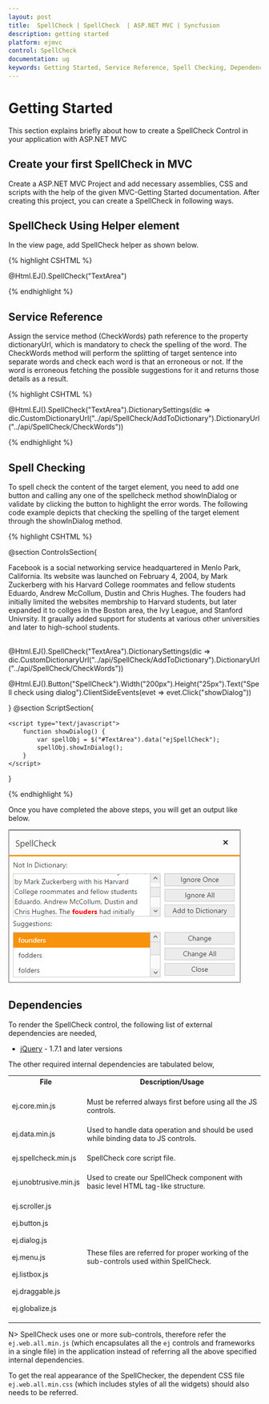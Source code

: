 ```yaml
---
layout: post
title:  SpellCheck | SpellCheck  | ASP.NET MVC | Syncfusion
description: getting started
platform: ejmvc
control: SpellCheck 
documentation: ug
keywords: Getting Started, Service Reference, Spell Checking, Dependencies
---
```


# Getting Started

 This section explains briefly about how to create a SpellCheck Control in your application with ASP.NET MVC

## Create your first SpellCheck in MVC

 Create a ASP.NET MVC Project and add necessary assemblies, CSS and scripts with the help of the given MVC-Getting Started documentation. After creating this project, you can create a SpellCheck in following ways.

## SpellCheck Using Helper element

In the view page, add SpellCheck helper as shown below.

{% highlight CSHTML %}

@Html.EJ().SpellCheck("TextArea")

{% endhighlight %}

## Service Reference

 Assign the service method (CheckWords) path reference to the property dictionaryUrl, which is mandatory to check the spelling of the word.
The CheckWords method will perform the splitting of target sentence into separate words and check each word is that an erroneous or not. If the word is erroneous fetching the possible suggestions for it and returns those details as a result.

{% highlight CSHTML %}

@Html.EJ().SpellCheck("TextArea").DictionarySettings(dic => dic.CustomDictionaryUrl("../api/SpellCheck/AddToDictionary").DictionaryUrl("../api/SpellCheck/CheckWords"))

{% endhighlight %}

## Spell Checking

 To spell check the content of the target element, you need to add one button and calling any one of the spellcheck method showInDialog or validate by clicking the button to highlight the error words.
The following code example depicts that checking the spelling of the target element through the showInDialog method.

{% highlight CSHTML %}

@section ControlsSection{ 

<div id="TextArea" contenteditable="true" name="sentence">
    Facebook is a social networking service headquartered in Menlo Park, California. Its website was launched on February 4, 2004, by Mark Zuckerberg with his Harvard College roommates and fellow students Eduardo, Andrew McCollum, Dustin and Chris Hughes.
    The fouders had initially limited the websites membrship to Harvard students, but later expanded it to collges in the Boston area, the Ivy League, and Stanford Univrsity. It graually added support for students at various other universities and later to high-school students.
</div><br />
 
   @Html.EJ().SpellCheck("TextArea").DictionarySettings(dic => dic.CustomDictionaryUrl("../api/SpellCheck/AddToDictionary").DictionaryUrl("../api/SpellCheck/CheckWords"))
 
   @Html.EJ().Button("SpellCheck").Width("200px").Height("25px").Text("Spell check using dialog").ClientSideEvents(evet => evet.Click("showDialog"))
 
}
@section ScriptSection{

    <script type="text/javascript">
        function showDialog() {
            var spellObj = $("#TextArea").data("ejSpellCheck");
            spellObj.showInDialog();
        }
    </script>
}

{% endhighlight %}

Once you have completed the above steps, you will get an output like below.
 
![](getting-started_images/getting_started_img1.png) 

## Dependencies

To render the SpellCheck control, the following list of external dependencies are needed, 

* [jQuery](http://jquery.com) - 1.7.1 and later versions

The other required internal dependencies are tabulated below,

<table>
<tr>
<th>
File<br/><br/></th><th>
Description/Usage<br/><br/></th></tr>
<tr>
<td>
ej.core.min.js<br/><br/></td><td>
Must be referred always first before using all the JS controls.<br/><br/></td></tr>
<tr>
<td>
ej.data.min.js<br/><br/></td><td>
Used to handle data operation and should be used while binding data to JS controls.<br/><br/></td></tr>
<tr>
<td>
ej.spellcheck.min.js<br/><br/></td><td>
SpellCheck core script file.<br/><br/></td></tr>
<tr>
<td>
ej.unobtrusive.min.js<br/><br/></td><td>
Used to create our SpellCheck component with basic level HTML tag-like structure.<br/><br/></td></tr>
<tr>
<td>
ej.scroller.js<br/><br/>ej.button.js<br/><br/>ej.dialog.js<br/><br/>ej.menu.js<br/><br/>ej.listbox.js<br/><br/>ej.draggable.js<br/><br/>ej.globalize.js<br/><br/></td><td>
These files are referred for proper working of the sub-controls used within SpellCheck.<br/><br/></td></tr>
</table>

N> SpellCheck uses one or more sub-controls, therefore refer the `ej.web.all.min.js` (which encapsulates all the `ej` controls and frameworks in a single file) in the application instead of referring all the above specified internal dependencies. 

To get the real appearance of the SpellChecker, the dependent CSS file `ej.web.all.min.css` (which includes styles of all the widgets) should also needs to be referred.



